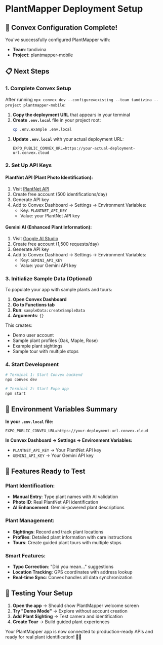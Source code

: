 # PlantMapper Deployment Setup

## 🚀 Convex Configuration Complete!

You've successfully configured PlantMapper with:
- **Team**: tandivina
- **Project**: plantmapper-mobile

## 📋 Next Steps

### 1. Complete Convex Setup
After running `npx convex dev --configure=existing --team tandivina --project plantmapper-mobile`:

1. **Copy the deployment URL** that appears in your terminal
2. **Create `.env.local`** file in your project root:
   ```bash
   cp .env.example .env.local
   ```
3. **Update `.env.local`** with your actual deployment URL:
   ```
   EXPO_PUBLIC_CONVEX_URL=https://your-actual-deployment-url.convex.cloud
   ```

### 2. Set Up API Keys

#### PlantNet API (Plant Photo Identification):
1. Visit [PlantNet API](https://my.plantnet.org/)
2. Create free account (500 identifications/day)
3. Generate API key
4. Add to Convex Dashboard → Settings → Environment Variables:
   - Key: `PLANTNET_API_KEY`
   - Value: your PlantNet API key

#### Gemini AI (Enhanced Plant Information):
1. Visit [Google AI Studio](https://aistudio.google.com/)
2. Create free account (1,500 requests/day)
3. Generate API key
4. Add to Convex Dashboard → Settings → Environment Variables:
   - Key: `GEMINI_API_KEY`
   - Value: your Gemini API key

### 3. Initialize Sample Data (Optional)
To populate your app with sample plants and tours:

1. **Open Convex Dashboard**
2. **Go to Functions tab**
3. **Run**: `sampleData:createSampleData`
4. **Arguments**: `{}`

This creates:
- Demo user account
- Sample plant profiles (Oak, Maple, Rose)
- Example plant sightings
- Sample tour with multiple stops

### 4. Start Development

```bash
# Terminal 1: Start Convex backend
npx convex dev

# Terminal 2: Start Expo app
npm start
```

## 🔧 Environment Variables Summary

**In your `.env.local` file:**
```
EXPO_PUBLIC_CONVEX_URL=https://your-deployment-url.convex.cloud
```

**In Convex Dashboard → Settings → Environment Variables:**
- `PLANTNET_API_KEY` → Your PlantNet API key
- `GEMINI_API_KEY` → Your Gemini API key

## 🌱 Features Ready to Test

### Plant Identification:
- **Manual Entry**: Type plant names with AI validation
- **Photo ID**: Real PlantNet API identification
- **AI Enhancement**: Gemini-powered plant descriptions

### Plant Management:
- **Sightings**: Record and track plant locations
- **Profiles**: Detailed plant information with care instructions
- **Tours**: Create guided plant tours with multiple stops

### Smart Features:
- **Typo Correction**: "Did you mean..." suggestions
- **Location Tracking**: GPS coordinates with address lookup
- **Real-time Sync**: Convex handles all data synchronization

## 🎯 Testing Your Setup

1. **Open the app** → Should show PlantMapper welcome screen
2. **Try "Demo Mode"** → Explore without account creation
3. **Add Plant Sighting** → Test camera and identification
4. **Create Tour** → Build guided plant experiences

Your PlantMapper app is now connected to production-ready APIs and ready for real plant identification! 🌿✨